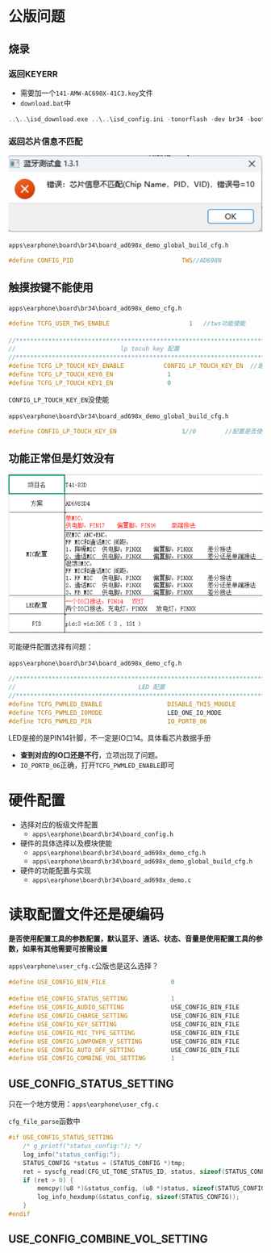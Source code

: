# 公版问题

## 烧录

### 返回KEYERR

- 需要加一个`141-AMW-AC690X-41C3.key`文件
- `download.bat`中

```c
..\..\isd_download.exe ..\..\isd_config.ini -tonorflash -dev br34 -boot 0x20000 -div8 -wait 300 -uboot ..\..\uboot.boot -app ..\..\app.bin -res cfg_tool.bin tone.cfg p11_code.bin eq_cfg_hw.bin -uboot_compress      -key   141-AMW-AC690X-41C3.key
```

### 返回芯片信息不匹配

![image-20250618094837865](./AD698N.assets/image-20250618094837865.png)

`apps\earphone\board\br34\board_ad698x_demo_global_build_cfg.h`

```c
#define CONFIG_PID                              TWS//AD698N              //烧写或强制升级之前可以修改,之后升级要保持一致
```

## 触摸按键不能使用

`apps\earphone\board\br34\board_ad698x_demo_cfg.h`

```c
#define TCFG_USER_TWS_ENABLE                      1   //tws功能使能

//*********************************************************************************//
//                             lp tocuh key 配置                                   //
//*********************************************************************************//
#define TCFG_LP_TOUCH_KEY_ENABLE 		   CONFIG_LP_TOUCH_KEY_EN  //是否使能触摸按键
#define TCFG_LP_TOUCH_KEY0_EN               1                           //是否使能触摸按键0 —— PB0
#define TCFG_LP_TOUCH_KEY1_EN               0                           //是否使能触摸按键1 —— PB2
```

`CONFIG_LP_TOUCH_KEY_EN`没使能

`apps\earphone\board\br34\board_ad698x_demo_global_build_cfg.h`

```c
#define CONFIG_LP_TOUCH_KEY_EN					1//0		//配置是否使用内置触摸
```

## 功能正常但是灯效没有

![image-20250618151354499](./AD698N.assets/image-20250618151354499.png)

可能硬件配置选择有问题：

`apps\earphone\board\br34\board_ad698x_demo_cfg.h`

```c
//*********************************************************************************//
//                                  LED 配置                                       //
//*********************************************************************************//
#define TCFG_PWMLED_ENABLE					DISABLE_THIS_MOUDLE			//是否支持PMW LED推灯模块
#define TCFG_PWMLED_IOMODE					LED_ONE_IO_MODE				//LED模式，单IO还是两个IO推灯
#define TCFG_PWMLED_PIN						IO_PORTB_06					//LED使用的IO口
```

LED是接的是PIN14针脚，不一定是IO口14。具体看芯片数据手册

- **查到对应的IO口还是不行**，立项出现了问题。
- `IO_PORTB_06`正确，打开`TCFG_PWMLED_ENABLE`即可

# 硬件配置

- 选择对应的板级文件配置
  - `apps\earphone\board\br34\board_config.h`
- 硬件的具体选择以及模块使能
  - `apps\earphone\board\br34\board_ad698x_demo_cfg.h`
  - `apps\earphone\board\br34\board_ad698x_demo_global_build_cfg.h`
- 硬件的功能配置与实现
  - `apps\earphone\board\br34\board_ad698x_demo.c`

# 读取配置文件还是硬编码

**是否使用配置工具的参数配置，默认蓝牙、通话、状态、音量是使用配置工具的参数，如果有其他需要可按需设置**

`apps\earphone\user_cfg.c`公版也是这么选择？

```c
#define USE_CONFIG_BIN_FILE                  0

#define USE_CONFIG_STATUS_SETTING            1                          //状态设置，包括灯状态和提示音
#define USE_CONFIG_AUDIO_SETTING             USE_CONFIG_BIN_FILE        //音频设置
#define USE_CONFIG_CHARGE_SETTING            USE_CONFIG_BIN_FILE        //充电设置
#define USE_CONFIG_KEY_SETTING               USE_CONFIG_BIN_FILE        //按键消息设置
#define USE_CONFIG_MIC_TYPE_SETTING          USE_CONFIG_BIN_FILE        //MIC类型设置
#define USE_CONFIG_LOWPOWER_V_SETTING        USE_CONFIG_BIN_FILE        //低电提示设置
#define USE_CONFIG_AUTO_OFF_SETTING          USE_CONFIG_BIN_FILE        //自动关机时间设置
#define USE_CONFIG_COMBINE_VOL_SETTING       1					        //联合音量读配置
```

## USE_CONFIG_STATUS_SETTING

只在一个地方使用：`apps\earphone\user_cfg.c`

`cfg_file_parse`函数中

```c
#if USE_CONFIG_STATUS_SETTING
    /* g_printf("status_config:"); */
    log_info("status_config:");
    STATUS_CONFIG *status = (STATUS_CONFIG *)tmp;
    ret = syscfg_read(CFG_UI_TONE_STATUS_ID, status, sizeof(STATUS_CONFIG));
    if (ret > 0) {
        memcpy((u8 *)&status_config, (u8 *)status, sizeof(STATUS_CONFIG));
        log_info_hexdump(&status_config, sizeof(STATUS_CONFIG));
    }
#endif
```



## USE_CONFIG_COMBINE_VOL_SETTING

